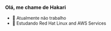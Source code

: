 ### Olá, me chame de Hakari

- 🔭 Atualmente não trabalho
- 🌱 Estudando Red Hat Linux and AWS Services


